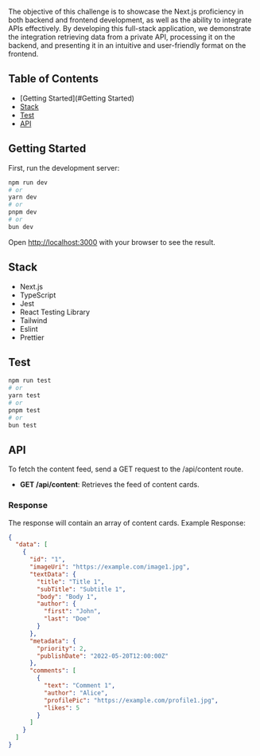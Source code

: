 The objective of this challenge is to showcase the Next.js proficiency in both backend and frontend development, as well as the ability to integrate APIs effectively.
By developing this full-stack application, we demonstrate the integration retrieving data from a private API, processing it on the backend, and presenting it in an intuitive and user-friendly format on the frontend.

## Table of Contents

- [Getting Started](#Getting Started)
- [Stack](#stack)
- [Test](#test)
- [API](#api)

## Getting Started

First, run the development server:

```bash
npm run dev
# or
yarn dev
# or
pnpm dev
# or
bun dev
```

Open [http://localhost:3000](http://localhost:3000) with your browser to see the result.

## Stack
 - Next.js
 - TypeScript
 - Jest
 - React Testing Library
 - Tailwind
 - Eslint
 - Prettier

## Test

```bash
npm run test
# or
yarn test
# or
pnpm test
# or
bun test
```

## API
To fetch the content feed, send a GET request to the /api/content route.
- **GET /api/content**: Retrieves the feed of content cards.

### Response
The response will contain an array of content cards.
Example Response:
```json
{
  "data": [
    {
      "id": "1",
      "imageUri": "https://example.com/image1.jpg",
      "textData": {
        "title": "Title 1",
        "subTitle": "Subtitle 1",
        "body": "Body 1",
        "author": {
          "first": "John",
          "last": "Doe"
        }
      },
      "metadata": {
        "priority": 2,
        "publishDate": "2022-05-20T12:00:00Z"
      },
      "comments": [
        {
          "text": "Comment 1",
          "author": "Alice",
          "profilePic": "https://example.com/profile1.jpg",
          "likes": 5
        }
      ]
    }
  ]
}
```